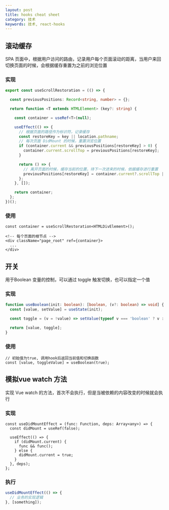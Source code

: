 ```yaml
---
layout: post
title: hooks cheat sheet
category: 技术
keywords: 技术, react-hooks
---
```


## 滚动缓存

SPA 页面中，根据用户访问的路由，记录用户每个页面滚动的距离，当用户来回切换页面的时候，会根据缓存重置为之前的浏览位置


### 实现

```ts
export const useScrollRestoration = (() => {

  const previousPositions: Record<string, number> = {};

  return function <T extends HTMLElement> (key?: string) {

    const container = useRef<T>(null);

    useEffect(() => {
      // 根据页面的路径作为标识符，记录缓存
      const restoreKey = key || location.pathname;
      // 每次页面 DidMount 的时候，重置浏览位置
      if (container.current && previousPositions[restoreKey] > 0) {
        container.current.scrollTop = previousPositions[restoreKey];
      }

      return () => {
        // 离开页面的时候，缓存当前的位置，待下一次进来的时候，依据缓存进行重置
        previousPositions[restoreKey] = container.current?.scrollTop || 0;
      };
    }, []);

    return container;
  };
})();
```

### 使用

```tsx
const container = useScrollRestoration<HTMLDivElement>();

<!-- 每个页面的根节点 -->
<div className="page_root" ref={container}>
  ...
</div>
```

## 开关

用于Boolean 变量的控制，可以通过 toggle 触发切换，也可以指定一个值

### 实现

```ts
function useBoolean(init: boolean): [boolean, (v?: boolean) => void] {
  const [value, setValue] = useState(init);

  const toggle = (v = !value) => setValue(typeof v === 'boolean' ? v : !value);

  return [value, toggle];
}
```

### 使用

```tsx
// 初始值为true, 调用hook后返回当前值和切换函数
const [value, toggleValue] = useBoolean(true);
```

## 模拟vue watch 方法

实现 Vue watch 的方法，首次不会执行，但是当被依赖的内容改变的时候就会执行

### 实现

```tsx
const useDidMountEffect = (func: Function, deps: Array<any>) => {
  const didMount = useRef(false);

  useEffect(() => {
    if (didMount.current) {
      func && func();
    } else {
      didMount.current = true;
    }
  }, deps);
};
```

### 执行

```ts
useDidMountEffect(() => {
  // 业务的实现逻辑
}, [something]);
```
